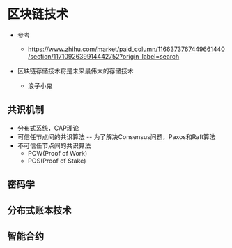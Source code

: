 # 区块链技术
- 参考
    - https://www.zhihu.com/market/paid_column/1166373767449661440/section/1171092639914442752?origin_label=search

- 区块链存储技术将是未来最伟大的存储技术
    - 浪子小鬼

## 共识机制
- 分布式系统，CAP理论
- 可信任节点间的共识算法 -- 为了解决Consensus问题，Paxos和Raft算法
- 不可信任节点间的共识算法
    - POW(Proof of Work)
    - POS(Proof of Stake)

## 密码学
## 分布式账本技术
## 智能合约